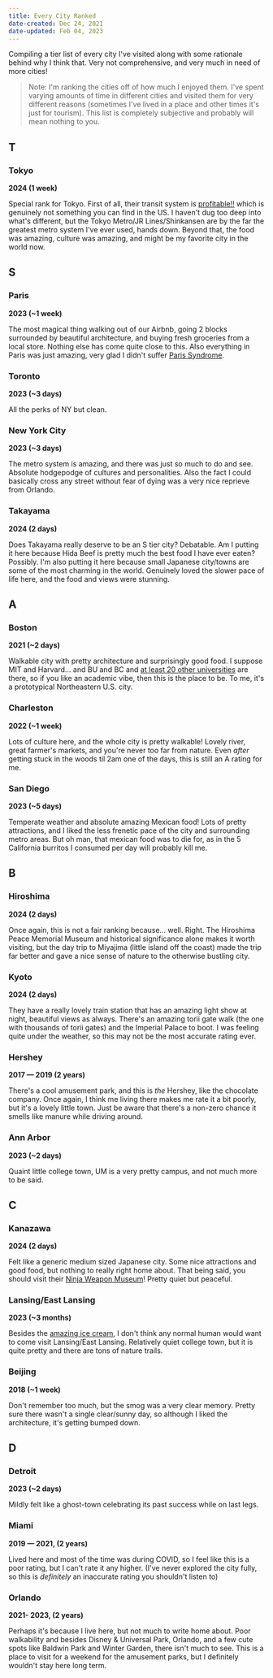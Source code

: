 ```yaml
---
title: Every City Ranked
date-created: Dec 24, 2021
date-updated: Feb 04, 2023
---
```


Compiling a tier list of every city I've visited along with some rationale behind why I think that. Very not comprehensive, and very much in need of more cities!

> Note: I'm ranking the cities off of how much I enjoyed them. I've spent varying amounts of time in different cities and visited them for very different reasons (sometimes I've lived in a place and other times it's just for tourism). This list is completely subjective and probably will mean nothing to you.

## T

### Tokyo

**2024 (1 week)**

Special rank for Tokyo. First of all, their transit system is [profitable!!](https://en.wikipedia.org/wiki/Farebox_recovery_ratio#Oceania) which is genuinely not something you can find in the US. I haven't dug too deep into what's different, but the Tokyo Metro/JR Lines/Shinkansen are by the far the greatest metro system I've ever used, hands down. Beyond that, the food was amazing, culture was amazing, and might be my favorite city in the world now.

## S

### Paris

**2023 (~1 week)**

The most magical thing walking out of our Airbnb, going 2 blocks surrounded by beautiful architecture, and buying fresh groceries from a local store. Nothing else has come quite close to this. Also everything in Paris was just amazing, very glad I didn't suffer [Paris Syndrome](https://en.wikipedia.org/wiki/Paris_syndrome).

### Toronto

**2023 (~3 days)**

All the perks of NY but clean.

### New York City

**2023 (~3 days)**

The metro system is amazing, and there was just so much to do and see. Absolute hodgepodge of cultures and personalities. Also the fact I could basically cross any street without fear of dying was a very nice reprieve from Orlando.

### Takayama

**2024 (2 days)**

Does Takayama really deserve to be an S tier city? Debatable. Am I putting it here because Hida Beef is pretty much the best food I have ever eaten? Possibly. I'm also putting it here because small Japanese city/towns are some of the most charming in the world. Genuinely loved the slower pace of life here, and the food and views were stunning.

## A

### Boston

**2021 (~2 days)**

Walkable city with pretty architecture and surprisingly good food. I suppose MIT and Harvard... and BU and BC and [at least 20 other universities](https://en.wikipedia.org/wiki/List_of_colleges_and_universities_in_metropolitan_Boston) are there, so if you like an academic vibe, then this is the place to be. To me, it's a prototypical Northeastern U.S. city.

### Charleston

**2022 (~1 week)**

Lots of culture here, and the whole city is pretty walkable! Lovely river, great farmer's markets, and you're never too far from nature. Even *after* getting stuck in the woods til 2am one of the days, this is still an A rating for me.

### San Diego

**2023 (~5 days)**

Temperate weather and absolute amazing Mexican food! Lots of pretty attractions, and I liked the less frenetic pace of the city and surrounding metro areas. But oh man, that mexican food was to die for, as in the 5 California burritos I consumed per day will probably kill me.

## B

### Hiroshima

**2024 (2 days)**

Once again, this is not a fair ranking because... well. Right. The Hiroshima Peace Memorial Museum and historical significance alone makes it worth visiting, but the day trip to Miyajima (little island off the coast) made the trip far better and gave a nice sense of nature to the otherwise bustling city.

### Kyoto

**2024 (2 days)**

They have a really lovely train station that has an amazing light show at night, beautiful views as always. There's an amazing torii gate walk (the one with thousands of torii gates) and the Imperial Palace to boot. I was feeling quite under the weather, so this may not be the most accurate rating ever.

### Hershey

**2017 — 2019 (2 years)**

There's a cool amusement park, and this is *the* Hershey, like the chocolate company. Once again, I think me living there makes me rate it a bit poorly, but it's a lovely little town. Just be aware that there's a non-zero chance it smells like manure while driving around.

### Ann Arbor

**2023 (~2 days)**

Quaint little college town, UM is a very pretty campus, and not much more to be said.

## C

### Kanazawa

**2024 (2 days)**

Felt like a generic medium sized Japanese city. Some nice attractions and good food, but nothing to really right home about. That being said, you should visit their [Ninja Weapon Museum](https://visitkanazawa.jp/en/attractions/detail_52123.html)! Pretty quiet but peaceful.

### Lansing/East Lansing

**2023 (~3 months)**

Besides the [amazing ice cream](https://statenews.com/article/2023/09/the-mystery-behind-the-msu-dairy-store?ct=content_open&cv=cbox_latest), I don't think any normal human would want to come visit Lansing/East Lansing. Relatively quiet college town, but it is quite pretty and there are tons of nature trails.

### Beijing

**2018 (~1 week)**

Don't remember too much, but the smog was a very clear memory. Pretty sure there wasn't a single clear/sunny day, so although I liked the architecture, it's getting bumped down.

## D

### Detroit

**2023 (~2 days)**

Mildly felt like a ghost-town celebrating its past success while on last legs.

### Miami

**2019 — 2021, (2 years)**

Lived here and most of the time was during COVID, so I feel like this is a poor rating, but I can't rate it any higher. (I've never explored the city fully, so this is *definitely* an inaccurate rating you shouldn't listen to)

### Orlando

**2021- 2023, (2 years)**

Perhaps it's because I live here, but not much to write home about. Poor walkability and besides Disney & Universal Park, Orlando, and a few cute spots like Baldwin Park and Winter Garden, there isn't much to see. This is a place to visit for a weekend for the amusement parks, but I definitely wouldn't stay here long term.

